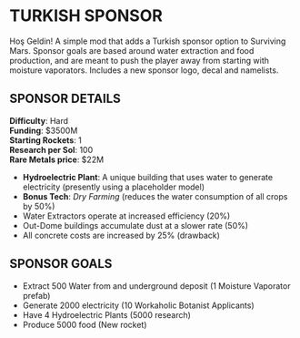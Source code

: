 # TURKISH SPONSOR

Hoş Geldin! A simple mod that adds a Turkish sponsor option to Surviving Mars. Sponsor goals are based around water extraction and food production, and are meant to push the player away from starting with moisture vaporators. Includes a new sponsor logo, decal and namelists.

## SPONSOR DETAILS

**Difficulty**: Hard  
**Funding**: $3500M  
**Starting Rockets**: 1  
**Research per Sol**: 100  
**Rare Metals price**: $22M  

- **Hydroelectric Plant**: A unique building that uses water to generate electricity (presently using a placeholder model)
- **Bonus Tech**: _Dry Farming_ (reduces the water consumption of all crops by 50%)
- Water Extractors operate at increased efficiency (20%)
- Out-Dome buildings accumulate dust at a slower rate (50%)
- All concrete costs are increased by 25% (drawback)

## SPONSOR GOALS

- Extract 500 Water from and underground deposit (1 Moisture Vaporator prefab)
- Generate 2000 electricity (10 Workaholic Botanist Applicants)
- Have 4 Hydroelectric Plants (5000 research)
- Produce 5000 food (New rocket)